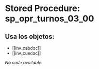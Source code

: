 # Stored Procedure: sp_opr_turnos_03_00

## Usa los objetos:
- [[inv_cabdoc]]
- [[inv_cuedoc]]

*No code available.*
